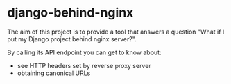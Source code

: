 # django-behind-nginx

The aim of this project is to provide a tool that answers a question "What if I put my Django project behind nginx server?".

By calling its API endpoint you can get to know about:
- see HTTP headers set by reverse proxy server
- obtaining canonical URLs
